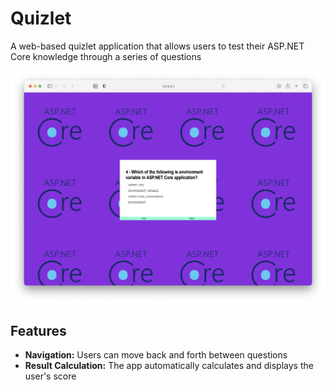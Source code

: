 # Quizlet

A web-based quizlet application that allows users to test their ASP.NET Core knowledge through a series of questions

![](/Quizlet_q.png)

## Features

- **Navigation:** Users can move back and forth between questions
- **Result Calculation:** The app automatically calculates and displays the user's score
